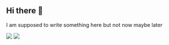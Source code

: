 ## Hi there 👋
<!--
**adssib/adssib** is a ✨ _special_ ✨ repository because its `README.md` (this file) appears on your GitHub profile.

Here are some ideas to get you started:

- 🔭 I’m currently working on ...
- 🌱 I’m currently learning ...
- 👯 I’m looking to collaborate on ...
- 🤔 I’m looking for help with ...
- 💬 Ask me about ...
- 📫 How to reach me: ...
- 😄 Pronouns: ...
- ⚡ Fun fact: ...
-->

I am supposed to write something here but not now maybe later 

<img
  src="https://github-readme-stats.vercel.app/api?username=adssib&show_icons=true&theme=react&&hide_border=true"
/>
<img
  src="https://github-readme-streak-stats.herokuapp.com/?user=adssib&&theme=react&&hide_border=true"
/>
